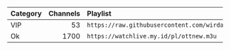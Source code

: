 <table>
  <thead>
    <tr><th align="left">Category</th><th align="left">Channels</th><th align="left">Playlist</th></tr>
  </thead>
  <tbody>
    <tr><td>VIP</td><td align="right">53</td><td nowrap><code>https://raw.githubusercontent.com/wirdana/ema/main/trojan.m3u</code></td></tr>
    <tr><td>Ok</td><td align="right">1700</td><td nowrap><code>https://watchlive.my.id/pl/ottnew.m3u</code></td></tr>
  </tbody>
</table>
